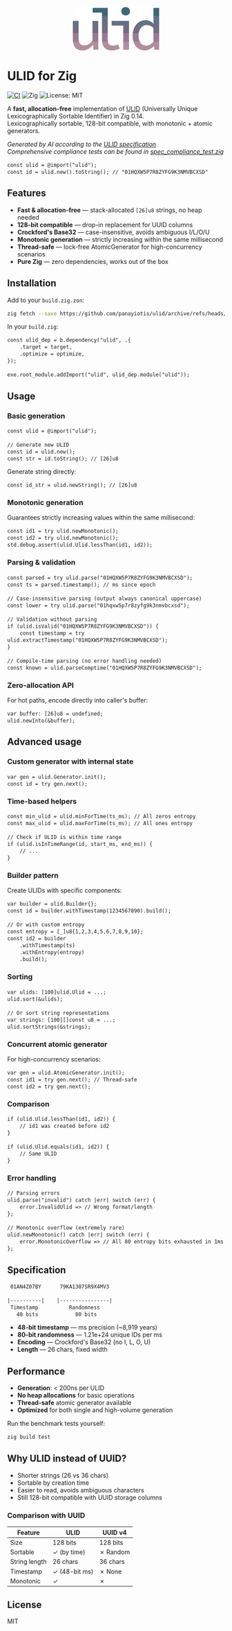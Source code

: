 <div align="center">
  <img src="logo.png" alt="ULID" width="200"/>
</div>

# ULID for Zig

[![CI](https://github.com/nicolaou-dev/ulid.zig/actions/workflows/test.yml/badge.svg)](https://github.com/panayiotis/ulid/actions)
![Zig](https://img.shields.io/badge/zig-0.14-blue)
![License: MIT](https://img.shields.io/badge/license-MIT-green)

A **fast, allocation-free** implementation of [ULID](https://github.com/ulid/spec) (Universally Unique Lexicographically Sortable Identifier) in Zig 0.14.  
Lexicographically sortable, 128-bit compatible, with monotonic + atomic generators.

*Generated by AI according to the [ULID specification](https://github.com/ulid/spec)*  
*Comprehensive compliance tests can be found in [spec_compliance_test.zig](spec_compliance_test.zig)*

```zig
const ulid = @import("ulid");
const id = ulid.new().toString(); // "01HQXW5P7R8ZYFG9K3NMVBCXSD"
```

## Features

- **Fast & allocation-free** — stack-allocated `[26]u8` strings, no heap needed
- **128-bit compatible** — drop-in replacement for UUID columns
- **Crockford's Base32** — case-insensitive, avoids ambiguous I/L/O/U
- **Monotonic generation** — strictly increasing within the same millisecond
- **Thread-safe** — lock-free AtomicGenerator for high-concurrency scenarios
- **Pure Zig** — zero dependencies, works out of the box

## Installation

Add to your `build.zig.zon`:

```bash
zig fetch --save https://github.com/panayiotis/ulid/archive/refs/heads/main.tar.gz
```

In your `build.zig`:

```zig
const ulid_dep = b.dependency("ulid", .{
    .target = target,
    .optimize = optimize,
});

exe.root_module.addImport("ulid", ulid_dep.module("ulid"));
```

## Usage

### Basic generation

```zig
const ulid = @import("ulid");

// Generate new ULID
const id = ulid.new();
const str = id.toString(); // [26]u8
```

Generate string directly:

```zig
const id_str = ulid.newString(); // [26]u8
```

### Monotonic generation

Guarantees strictly increasing values within the same millisecond:

```zig
const id1 = try ulid.newMonotonic();
const id2 = try ulid.newMonotonic();
std.debug.assert(ulid.Ulid.lessThan(id1, id2));
```

### Parsing & validation

```zig
const parsed = try ulid.parse("01HQXW5P7R8ZYFG9K3NMVBCXSD");
const ts = parsed.timestamp(); // ms since epoch

// Case-insensitive parsing (output always canonical uppercase)
const lower = try ulid.parse("01hqxw5p7r8zyfg9k3nmvbcxsd");

// Validation without parsing
if (ulid.isValid("01HQXW5P7R8ZYFG9K3NMVBCXSD")) {
    const timestamp = try ulid.extractTimestamp("01HQXW5P7R8ZYFG9K3NMVBCXSD");
}

// Compile-time parsing (no error handling needed)
const known = ulid.parseComptime("01HQXW5P7R8ZYFG9K3NMVBCXSD");
```

### Zero-allocation API

For hot paths, encode directly into caller's buffer:

```zig
var buffer: [26]u8 = undefined;
ulid.newInto(&buffer);
```

## Advanced usage

### Custom generator with internal state

```zig
var gen = ulid.Generator.init();
const id = try gen.next();
```

### Time-based helpers

```zig
const min_ulid = ulid.minForTime(ts_ms); // All zeros entropy
const max_ulid = ulid.maxForTime(ts_ms); // All ones entropy

// Check if ULID is within time range
if (ulid.isInTimeRange(id, start_ms, end_ms)) {
    // ...
}
```

### Builder pattern

Create ULIDs with specific components:

```zig
var builder = ulid.Builder{};
const id = builder.withTimestamp(1234567890).build();

// Or with custom entropy
const entropy = [_]u8{1,2,3,4,5,6,7,8,9,10};
const id2 = builder
    .withTimestamp(ts)
    .withEntropy(entropy)
    .build();
```

### Sorting

```zig
var ulids: [100]ulid.Ulid = ...;
ulid.sort(&ulids);

// Or sort string representations
var strings: [100][]const u8 = ...;
ulid.sortStrings(&strings);
```

### Concurrent atomic generator

For high-concurrency scenarios:

```zig
var gen = ulid.AtomicGenerator.init();
const id1 = try gen.next(); // Thread-safe
const id2 = try gen.next();
```

### Comparison

```zig
if (ulid.Ulid.lessThan(id1, id2)) {
    // id1 was created before id2
}

if (ulid.Ulid.equals(id1, id2)) {
    // Same ULID
}
```

### Error handling

```zig
// Parsing errors
ulid.parse("invalid") catch |err| switch (err) {
    error.InvalidUlid => // Wrong format/length
};

// Monotonic overflow (extremely rare)
ulid.newMonotonic() catch |err| switch (err) {
    error.MonotonicOverflow => // All 80 entropy bits exhausted in 1ms
};
```

## Specification

```
 01AN4Z07BY      79KA1307SR9X4MV3

|----------|    |----------------|
 Timestamp          Randomness
   48 bits            80 bits
```

- **48-bit timestamp** — ms precision (~8,919 years)
- **80-bit randomness** — 1.21e+24 unique IDs per ms
- **Encoding** — Crockford's Base32 (no I, L, O, U)
- **Length** — 26 chars, fixed width

## Performance

- **Generation**: < 200ns per ULID
- **No heap allocations** for basic operations
- **Thread-safe** atomic generator available
- **Optimized** for both single and high-volume generation

Run the benchmark tests yourself:

```bash
zig build test
```

## Why ULID instead of UUID?

- Shorter strings (26 vs 36 chars)
- Sortable by creation time
- Easier to read, avoids ambiguous characters
- Still 128-bit compatible with UUID storage columns

### Comparison with UUID

| Feature       | ULID          | UUID v4  |
| ------------- | ------------- | -------- |
| Size          | 128 bits      | 128 bits |
| Sortable      | ✓ (by time)   | ✗ Random |
| String length | 26 chars      | 36 chars |
| Timestamp     | ✓ (48-bit ms) | ✗ None   |
| Monotonic     | ✓             | ✗        |

## License

MIT
